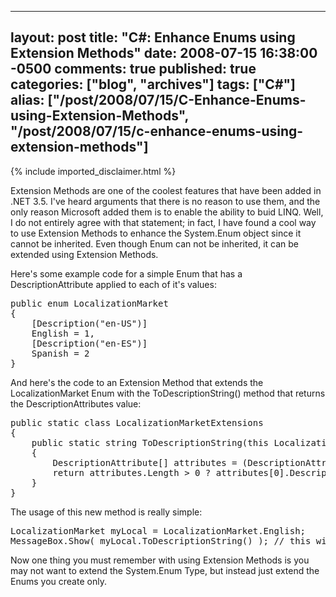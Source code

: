   ---
  layout: post
  title: "C#: Enhance Enums using Extension Methods"
  date: 2008-07-15 16:38:00 -0500
  comments: true
  published: true
  categories: ["blog", "archives"]
  tags: ["C#"]
  alias: ["/post/2008/07/15/C-Enhance-Enums-using-Extension-Methods", "/post/2008/07/15/c-enhance-enums-using-extension-methods"]
  ---
<!-- more -->
{% include imported_disclaimer.html %}
<p>Extension Methods are one of the coolest features that have been added in .NET 3.5. I've heard arguments that there is no reason to use them, and the only reason Microsoft added them is to enable the ability to buid LINQ. Well, I do not entirely agree with that statement; in fact, I have found a cool way to use Extension Methods to enhance the System.Enum object since it cannot be inherited. Even though Enum can not be inherited, it can be extended using Extension Methods.</p>
<p>Here's some example code for a simple Enum that has a DescriptionAttribute applied to each of it's values:</p>
<pre class="brush: c-sharp; first-line: 1; tab-size: 4; toolbar: false; ">public enum LocalizationMarket
{
    [Description("en-US")]
    English = 1,
    [Description("en-ES")]
    Spanish = 2
}</pre>
<p>And here's the code to an Extension Method that extends the LocalizationMarket Enum with the ToDescriptionString() method that returns the DescriptionAttributes value:</p>
<pre class="brush: c-sharp; first-line: 1; tab-size: 4; toolbar: false; ">public static class LocalizationMarketExtensions
{
    public static string ToDescriptionString(this LocalizationMarket val)
    {
        DescriptionAttribute[] attributes = (DescriptionAttribute[])val.GetType().GetField(val.ToString()).GetCustomAttributes(typeof(DescriptionAttribute), false);
        return attributes.Length &gt; 0 ? attributes[0].Description : string.Empty;
    }
}</pre>
<p>The usage of this new method is really simple:</p>
<pre class="brush: c-sharp; first-line: 1; tab-size: 4; toolbar: false; ">LocalizationMarket myLocal = LocalizationMarket.English;
MessageBox.Show( myLocal.ToDescriptionString() ); // this will show "en-US" in the MessageBox that's shown</pre>
<p>Now one thing you must remember with using Extension Methods is you may not want to extend the System.Enum Type, but instead just extend the Enums you create only.</p>
